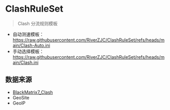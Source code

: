 # ClashRuleSet
> Clash 分流规则模板

- 自动测速模板：https://raw.githubusercontent.com/RiverZJC/ClashRuleSet/refs/heads/main/Clash-Auto.ini
- 手动选择模板：https://raw.githubusercontent.com/RiverZJC/ClashRuleSet/refs/heads/main/Clash.ini

## 数据来源
- [BlackMatrix7_Clash](https://github.com/blackmatrix7/ios_rule_script/tree/master/rule/Clash)
- GeoSite
- GeoIP
